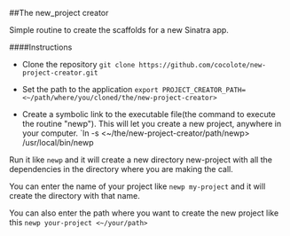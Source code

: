 ##The new_project creator

Simple routine to create the scaffolds for a new Sinatra app.

####Instructions

- Clone the repository
  `git clone https://github.com/cocolote/new-project-creator.git`

- Set the path to the application
  `export PROJECT_CREATOR_PATH=<~/path/where/you/cloned/the/new-project-creator>`

- Create a symbolic link to the executable file(the command to execute the routine "newp").
  This will let you create a new project, anywhere in your computer.
  `ln -s <~/the/new-project-creator/path/newp> /usr/local/bin/newp


Run it like `newp` and it will create a new directory
new-project with all the dependencies in the directory where you are making the
call.

You can enter the name of your project like `newp my-project`
and it will create the directory with that name.

You can also enter the path where you want to create the new project like this
`newp your-project <~/your/path>`
